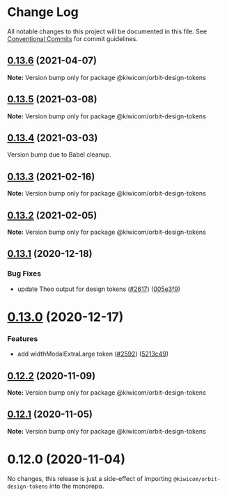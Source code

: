 # Change Log

All notable changes to this project will be documented in this file.
See [Conventional Commits](https://conventionalcommits.org) for commit guidelines.

## [0.13.6](https://github.com/kiwicom/orbit-design-tokens/compare/@kiwicom/orbit-design-tokens@0.13.5...@kiwicom/orbit-design-tokens@0.13.6) (2021-04-07)

**Note:** Version bump only for package @kiwicom/orbit-design-tokens





## [0.13.5](https://github.com/kiwicom/orbit-design-tokens/compare/@kiwicom/orbit-design-tokens@0.13.4...@kiwicom/orbit-design-tokens@0.13.5) (2021-03-08)

**Note:** Version bump only for package @kiwicom/orbit-design-tokens





## [0.13.4](https://github.com/kiwicom/orbit-design-tokens/compare/@kiwicom/orbit-design-tokens@0.13.3...@kiwicom/orbit-design-tokens@0.13.4) (2021-03-03)

Version bump due to Babel cleanup.





## [0.13.3](https://github.com/kiwicom/orbit-design-tokens/compare/@kiwicom/orbit-design-tokens@0.13.2...@kiwicom/orbit-design-tokens@0.13.3) (2021-02-16)

**Note:** Version bump only for package @kiwicom/orbit-design-tokens





## [0.13.2](https://github.com/kiwicom/orbit-design-tokens/compare/@kiwicom/orbit-design-tokens@0.13.1...@kiwicom/orbit-design-tokens@0.13.2) (2021-02-05)

**Note:** Version bump only for package @kiwicom/orbit-design-tokens





## [0.13.1](https://github.com/kiwicom/orbit-design-tokens/compare/@kiwicom/orbit-design-tokens@0.13.0...@kiwicom/orbit-design-tokens@0.13.1) (2020-12-18)


### Bug Fixes

* update Theo output for design tokens ([#2617](https://github.com/kiwicom/orbit-design-tokens/issues/2617)) ([005e3f9](https://github.com/kiwicom/orbit-design-tokens/commit/005e3f9f603d6fc5dfa549ff0e556c7b3e70196a))





# [0.13.0](https://github.com/kiwicom/orbit-design-tokens/compare/@kiwicom/orbit-design-tokens@0.12.2...@kiwicom/orbit-design-tokens@0.13.0) (2020-12-17)


### Features

* add widthModalExtraLarge token ([#2592](https://github.com/kiwicom/orbit-design-tokens/issues/2592)) ([5213c49](https://github.com/kiwicom/orbit-design-tokens/commit/5213c498a7fade644d8d85ba821adfb5b25c162e))





## [0.12.2](https://github.com/kiwicom/orbit-design-tokens/compare/@kiwicom/orbit-design-tokens@0.12.1...@kiwicom/orbit-design-tokens@0.12.2) (2020-11-09)

**Note:** Version bump only for package @kiwicom/orbit-design-tokens





## [0.12.1](https://github.com/kiwicom/orbit-design-tokens/compare/@kiwicom/orbit-design-tokens@0.12.0...@kiwicom/orbit-design-tokens@0.12.1) (2020-11-05)

**Note:** Version bump only for package @kiwicom/orbit-design-tokens





# 0.12.0 (2020-11-04)


No changes, this release is just a side-effect of importing `@kiwicom/orbit-design-tokens` into the monorepo.
